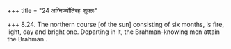 +++
title = "24 अग्निर्ज्योतिरहः शुक्लः"

+++
8.24. The northern course \[of the sun\] consisting of six months, is
fire, light, day and bright one. Departing in it, the Brahman-knowing
men attain the Brahman .
